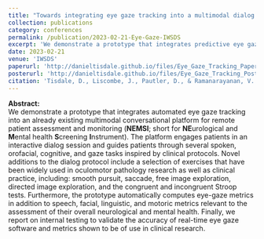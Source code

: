 ```yaml
---
title: "Towards integrating eye gaze tracking into a multimodal dialog agent for remote patient assessment"
collection: publications
category: conferences
permalink: /publication/2023-02-21-Eye-Gaze-IWSDS
excerpt: 'We demonstrate a prototype that integrates predictive eye gaze tracking into a multimodal platform for remote patient assessment and show validation through internal testing.'
date: 2023-02-21
venue: 'IWSDS'
paperurl: 'http://danieltisdale.github.io/files/Eye_Gaze_Tracking_Paper_IWSDS_2023.pdf'
posterurl: 'http://danieltisdale.github.io/files/Eye_Gaze_Tracking_Poster_IWSDS_2023.pdf'
citation: 'Tisdale, D., Liscombe, J., Pautler, D., & Ramanarayanan, V. (2023). Towards integrating eye gaze tracking into a multimodal dialog agent for remote patient assessment. In <i>Proceedings of the 13th International Workshop on Spoken Dialogue Systems Technology</i>.'
---
```


<b>Abstract:</b><br>
 We demonstrate a prototype that integrates automated eye gaze tracking into an already existing multimodal conversational platform for remote patient assessment and monitoring (<b>NEMSI</b>; short for <b>NE</b>urological and <b>M</b>ental health <b>S</b>creening <b>I</b>nstrument). The platform engages patients in an interactive dialog session and guides patients through several spoken, orofacial, cognitive, and gaze tasks inspired by clinical protocols. Novel additions to the dialog protocol include a selection of exercises that have been widely used in oculomotor pathology research as well as clinical practice, including: smooth pursuit, saccade, free image exploration, directed image exploration, and the congruent and incongruent Stroop tests. Furthermore, the prototype automatically computes eye-gaze metrics in addition to speech, facial, linguistic, and motoric metrics relevant to the assessment of their overall neurological and mental health. Finally, we report on internal testing to validate the accuracy of real-time eye gaze software and metrics shown to be of use in clinical research.
